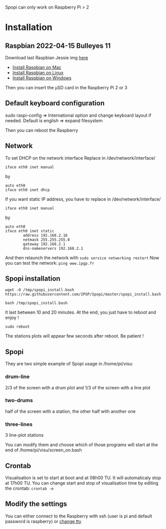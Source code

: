 Spopi can only work on Raspberry Pi > 2 

# Installation

## Raspbian 2022-04-15 Bulleyes 11
Download last Raspbian Jessie img [here](https://www.raspberrypi.org/downloads/raspbian/)
* [Install Raspbian on Mac](https://www.raspberrypi.org/documentation/installation/installing-images/mac.md)
* [Install Raspbian on Linux](https://www.raspberrypi.org/documentation/installation/installing-images/linux.md)
* [Install Raspbian on Windows](https://www.raspberrypi.org/documentation/installation/installing-images/windows.md)

Then you can insert the µSD card in the Raspberry Pi 2 or 3

## Default keyboard configuration 
sudo raspi-config
=> International option and change keyboard layout if needed. Default is english
=> expand filesystem

Then you can reboot the Raspberry 

## Network
To set DHCP on the network interface
Replace in /dev/network/interface/ 

````iface eth0 inet manual````

by

````
auto eth0
iface eth0 inet dhcp
````

 If you want static IP address, you have to replace in /dev/network/interface/ 

````iface eth0 inet manual````

by

````
auto eth0
iface eth0 inet static
        address 192.168.2.16
        netmask 255.255.255.0
        gateway 192.168.2.1
        dns-nameservers 192.168.2.1
````
And then relaunch the network with 
````sudo service networking restart````
Now you can test the network:
````ping www.ipgp.fr````

## Spopi installation
 ````
wget -O /tmp/spopi_install.bash https://raw.githubusercontent.com/IPGP/Spopi/master/spopi_install.bash 

bash /tmp/spopi_install.bash
````
It last between 10 and 20 minutes. At the end, you just have to reboot and enjoy !

```sudo reboot```

The stations plots will appear few seconds after reboot. Be patient !

## Spopi

They are two simple example of Spopi usage in /home/pi/visu:
### drum-line
2/3 of the screen with a drum plot and 1/3 of the screen with a line plot

### two-drums
half of the screen with a station, the other half with another one

### three-lines
3 line-plot stations

You can modify them and choose which of those programs will start at the end of /home/pi/visu/screen_on.bash

## Crontab
Visualisation is set to start at boot and at 08h00 TU. It will automaticaly stop at 17h00 TU.
You can change start and stop of visualisation time by editing the crontab:
````crontab -e````

## Modify the settings 
You can either connect to the Raspberry with ssh (user is pi and default password is raspberry) or [change tty](http://www.ehow.com/how_7765949_switch-tty.html)
